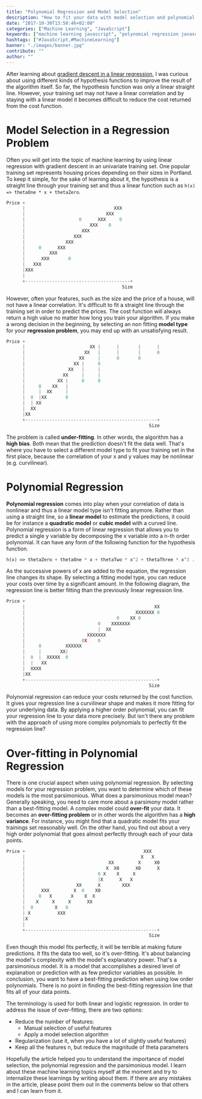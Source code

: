 ```yaml
---
title: "Polynomial Regression and Model Selection"
description: "How to fit your data with model selection and polynomial regression and how to avoid over-fitting to keep your model parsimonious ..."
date: "2017-10-30T13:50:46+02:00"
categories: ["Machine Learning", "JavaScript"]
keywords: ["machine learning javascript", "polynomial regression javascript", "model selection javascript"]
hashtags: ["#JavaScript,#MachineLearning"]
banner: "./images/banner.jpg"
contribute: ""
author: ""
---
```


<Sponsorship />

After learning about [gradient descent in a linear regression](https://www.robinwieruch.de/linear-regression-gradient-descent-javascript/), I was curious about using different kinds of hypothesis functions to improve the result of the algorithm itself. So far, the hypothesis function was only a linear straight line. However, your training set may not have a linear correlation and by staying with a linear model it becomes difficult to reduce the cost returned from the cost function.

# Model Selection in a Regression Problem

Often you will get into the topic of machine learning by using linear regression with gradient descent in an univariate training set. One popular training set represents housing prices depending on their sizes in Portland. To keep it simple, for the sake of learning about it, the hypothesis is a straight line through your training set and thus a linear function such as `h(x) => thetaOne * x + thetaZero`.

```javascript
Price +
      |                                 XXX
      |                              XXX
      |                    0      XXX     0
      |                        XXX    0
      |                     XXX
      |                  XXX
      |               XXX
      |     0      XXX
      |         XXX
      |      XXX       0
      |   XXX
      |XXX
      |
      +---------------------------------------+
                                           Size
```

However, often your features, such as the size and the price of a house, will not have a linear correlation. It's difficult to fit a straight line through the training set in order to predict the prices. The cost function will always return a high value no matter how long you train your algorithm. If you make a wrong decision in the beginning, by selecting an non fitting **model type** for your **regression problem**, you may end up with an unsatisfying result.

```javascript
Price +
      |                        XX |      |       |      |
      |                      XX   |      |       |      0
      |                    XX     |      0       0
      |                  XX |     0
      |                XX   |     |
      |              XX     |     |
      |            XX |     0     0
      |     0    XX   |
      |     |  XX     |
      |  0  |XX       0
      |  | XX
      |  XX
      |XX
      +-------------------------------------------------+
                                                     Size
```

The problem is called **under-fitting**. In other words, the algorithm has a **high bias**. Both mean that the prediction doesn't fit the data well. That's where you have to select a different model type to fit your training set in the first place, because the correlation of your x and y values may be nonlinear (e.g. curvilinear).

# Polynomial Regression

**Polynomial regression** comes into play when your correlation of data is nonlinear and thus a linear model type isn't fitting anymore. Rather than using a straight line, so a **linear model** to estimate the predictions, it could be for instance a **quadratic model** or **cubic model** with a curved line. Polynomial regression is a form of linear regression that allows you to predict a single y
variable by decomposing the x variable into a n-th order polynomial. It can have any form of the following function for the hypothesis function.

```javascript
h(x) => thetaZero + thetaOne * x + thetaTwo * x^2 + thetaThree * x^3 ..... thetaK * x^k
```

As the successive powers of x are added to the equation, the regression line changes its shape. By selecting a fitting model type, you can reduce your costs over time by a significant amount. In the following diagram, the regression line is better fitting than the previously linear regression line.

```javascript
Price +
      |                                                XX
      |                                         XXXXXXX 0
      |                                  0    XX 0
      |                           0    XXXXXXX
      |                           |  XX
      |                       XXXXXXX
      |                     0X    0
      |     0         XXXXXX
      |     |       XX|
      |  0  |  XXXXX  0
      |  |   XX
      |  XXXX
      |XX
      +-------------------------------------------------+
                                                     Size
```

Polynomial regression can reduce your costs returned by the cost function. It gives your regression line a curvilinear shape and makes it more fitting for your underlying data. By applying a higher order polynomial, you can fit your regression line to your data more precisely. But isn't there any problem with the approach of using more complex polynomials to perfectly fit the regression line?

# Over-fitting in Polynomial Regression

There is one crucial aspect when using polynomial regression. By selecting models for your regression problem, you want to determine which of these models is the most parsimonious. What does a parsimonious model mean? Generally speaking, you need to care more about a parsimony model rather than a best-fitting model. A complex model could **over-fit** your data. It becomes an **over-fitting problem** or in other words the algorithm has a **high variance**. For instance, you might find that a quadratic model fits your trainings set reasonably well. On the other hand, you find out about a very high order polynomial that goes almost perfectly through each of your data points.

```javascript
Price +                                            XXX
      |                                           X   X
      |                               XX         X     X0
      |                              X  X0      X0      X
      |                           0 X    X     X
      |                           |X      X   X
      |                   XX      X        XXX
      |      XXX         X  0    X0
      |     0   X       X    X  X
      |    X     X     X      XX
      |  0        X   0
      | X          XXX
      |X
      |
      +-------------------------------------------------+
                                                     Size
```

Even though this model fits perfectly, it will be terrible at making future predictions. It fits the data too well, so it's over-fitting. It's about balancing the model's complexity with the model's explanatory power. That's a parsimonious model. It is a model that accomplishes a desired level of explanation or prediction with as few predictor variables as possible. In conclusion, you want to have a best-fitting prediction when using low order polynomials. There is no point in finding the best-fitting regression line that fits all of your data points.

The terminology is used for both linear and logistic regression. In order to address the issue of over-fitting, there are two options:

* Reduce the number of features:
  * Manual selection of useful features
  * Apply a model selection algorithm
* Regularization (use it, when you have a lot of slightly useful features)
 * Keep all the features n, but reduce the magnitude of theta parameters

<Divider />

Hopefully the article helped you to understand the importance of model selection, the polynomial regression and the parsimonious model. I learn about these machine learning topics myself at the moment and try to internalize these learnings by writing about them. If there are any mistakes in the article, please point them out in the comments below so that others and I can learn from it.
